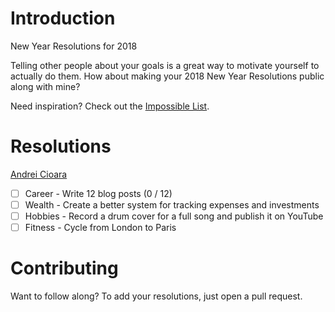 # Introduction
New Year Resolutions for 2018

Telling other people about your goals is a great way to motivate yourself to actually do them. How about making your 2018 New Year Resolutions public along with mine?

Need inspiration? Check out the [Impossible List](https://impossiblehq.com/impossible-list/).

# Resolutions

[Andrei Cioara](http://andrei.cioara.me)
- [ ] Career - Write 12 blog posts (0 / 12)
- [ ] Wealth - Create a better system for tracking expenses and investments
- [ ] Hobbies - Record a drum cover for a full song and publish it on YouTube
- [ ] Fitness - Cycle from London to Paris

# Contributing

Want to follow along? To add your resolutions, just open a pull request.
